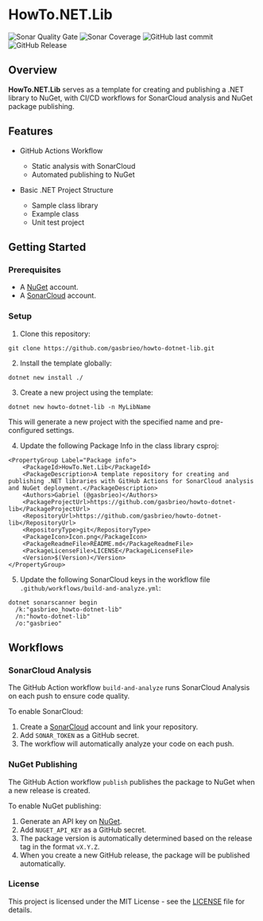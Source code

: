 # HowTo.NET.Lib

![Sonar Quality Gate](https://img.shields.io/sonar/quality_gate/https://github.com/gasbrieo/howto-dotnet-lib?server=https%3A%2F%2Fsonarcloud.io&style=for-the-badge)
![Sonar Coverage](https://img.shields.io/sonar/coverage/https://github.com/gasbrieo/howto-dotnet-lib?server=https%3A%2F%2Fsonarcloud.io&style=for-the-badge)
![GitHub last commit](https://img.shields.io/github/last-commit/gasbrieo/howto-dotnet-lib?style=for-the-badge)
![GitHub Release](https://img.shields.io/github/v/release/gasbrieo/howto-dotnet-lib?style=for-the-badge)

## Overview

**HowTo.NET.Lib** serves as a template for creating and publishing a .NET library to NuGet, with CI/CD workflows for SonarCloud analysis and NuGet package publishing.

## Features

- GitHub Actions Workflow
  - Static analysis with SonarCloud
  - Automated publishing to NuGet

- Basic .NET Project Structure
  - Sample class library
  - Example class
  - Unit test project

## Getting Started

### Prerequisites

- A [NuGet](https://www.nuget.org) account.
- A [SonarCloud](https://sonarcloud.io/) account.

### Setup

1. Clone this repository:

`git clone https://github.com/gasbrieo/howto-dotnet-lib.git`

2. Install the template globally:

`dotnet new install ./`

3. Create a new project using the template:

`dotnet new howto-dotnet-lib -n MyLibName`

This will generate a new project with the specified name and pre-configured settings.

4. Update the following Package Info in the class library csproj:

```
<PropertyGroup Label="Package info">
	<PackageId>HowTo.Net.Lib</PackageId>
	<PackageDescription>A template repository for creating and publishing .NET libraries with GitHub Actions for SonarCloud analysis and NuGet deployment.</PackageDescription>
	<Authors>Gabriel (@gasbrieo)</Authors>
	<PackageProjectUrl>https://github.com/gasbrieo/howto-dotnet-lib</PackageProjectUrl>
	<RepositoryUrl>https://github.com/gasbrieo/howto-dotnet-lib</RepositoryUrl>
	<RepositoryType>git</RepositoryType>
	<PackageIcon>Icon.png</PackageIcon>
	<PackageReadmeFile>README.md</PackageReadmeFile>
	<PackageLicenseFile>LICENSE</PackageLicenseFile>
	<Version>$(Version)</Version>
</PropertyGroup>
```

5. Update the following SonarCloud keys in the workflow file `.github/workflows/build-and-analyze.yml`:

```
dotnet sonarscanner begin
  /k:"gasbrieo_howto-dotnet-lib"
  /n:"howto-dotnet-lib"
  /o:"gasbrieo"
```

## Workflows

### SonarCloud Analysis

The GitHub Action workflow `build-and-analyze` runs SonarCloud Analysis on each push to ensure code quality.

To enable SonarCloud:

1. Create a [SonarCloud](https://sonarcloud.io/) account and link your repository.
2. Add `SONAR_TOKEN` as a GitHub secret.
3. The workflow will automatically analyze your code on each push.

### NuGet Publishing

The GitHub Action workflow `publish` publishes the package to NuGet when a new release is created.

To enable NuGet publishing:

1. Generate an API key on [NuGet](https://www.nuget.org).
2. Add `NUGET_API_KEY` as a GitHub secret.
3. The package version is automatically determined based on the release tag in the format `vX.Y.Z`.
4. When you create a new GitHub release, the package will be published automatically.

### License

This project is licensed under the MIT License - see the [LICENSE](LICENSE) file for details.
